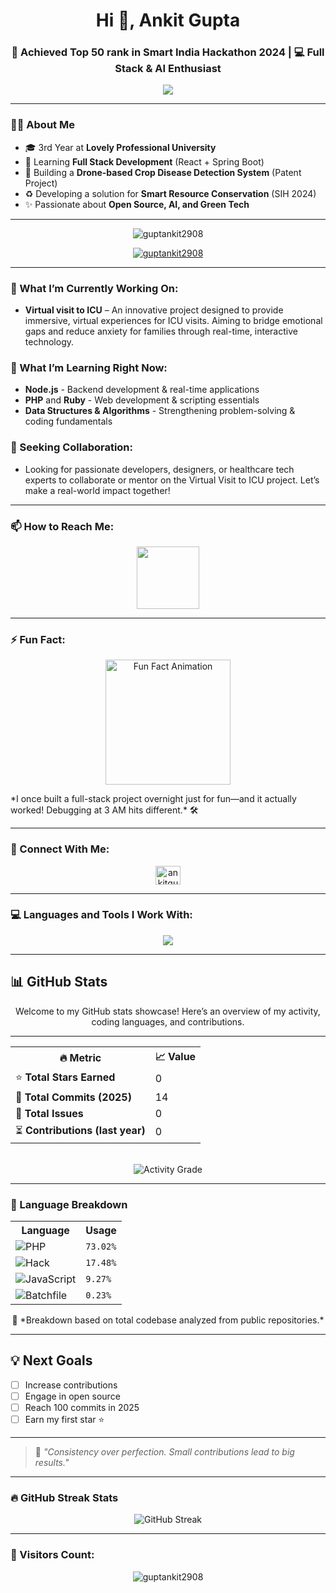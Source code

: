 <!-- Header -->
<h1 align="center">Hi 👋, Ankit Gupta</h1>
<h3 align="center">🚀 Achieved Top 50 rank in Smart India Hackathon 2024 | 💻 Full Stack & AI Enthusiast</h3>

<!-- Typing animation -->
<p align="center">
  <img src="https://readme-typing-svg.herokuapp.com/?lines=Top+50+SIH+2024+Finalist🏆;;Building+Sustainable+Tech🌿;Let’s+Innovate+Together!🚀&center=true&width=500&height=45&color=ff0000&vCenter=true&size=22" />
</p>

---

### 🧑‍💼 About Me

- 🎓 3rd Year at **Lovely Professional University**
- 🌱 Learning **Full Stack Development** (React + Spring Boot)
- 📡 Building a **Drone-based Crop Disease Detection System** (Patent Project)
- ♻️ Developing a solution for **Smart Resource Conservation** (SIH 2024)
- ✨ Passionate about **Open Source, AI, and Green Tech**

---

<p align="center">
  <img src="https://komarev.com/ghpvc/?username=guptankit2908&label=Profile%20views&color=0e75b6&style=flat" alt="guptankit2908" />
</p>

<p align="center">
  <a href="https://github.com/ryo-ma/github-profile-trophy">
    <img src="https://github-profile-trophy.vercel.app/?username=guptankit2908" alt="guptankit2908" />
  </a>
</p>

---

### 🚀 What I’m Currently Working On:
- **Virtual visit to ICU** – An innovative project designed to provide immersive, virtual experiences for ICU visits. Aiming to bridge emotional gaps and reduce anxiety for families through real-time, interactive technology.

### 🌱 What I’m Learning Right Now:
- **Node.js** - Backend development & real-time applications
- **PHP** and **Ruby** - Web development & scripting essentials
- **Data Structures & Algorithms** - Strengthening problem-solving & coding fundamentals

### 🤝 Seeking Collaboration:
- Looking for passionate developers, designers, or healthcare tech experts to collaborate or mentor on the Virtual Visit to ICU project. Let’s make a real-world impact together!

---

### 📫 How to Reach Me:
<p align="center">
  <a href="mailto:gupta.ankit1302@gmail.com">
    <img src="https://media.giphy.com/media/v1.Y2lkPTc5MGI3NjExOGhheGl1M2RoczZzbHR4dXNvMXpobG83dTgxOG1mcTNkY2cydTlzMyZlcD12MV9zdGlja2Vyc19zZWFyY2gmY3Q9cw/9y6pk4diSKJN3FmEcu/giphy.gif" width="100" height="100" />
  </a>
</p>

---

### ⚡ Fun Fact:
<p align="center">
  <img src="https://media.giphy.com/media/v1.Y2lkPTc5MGI3NjExa2F3OGxuejdzZmhtZjdybjd4bGw2b3NhdXRqMXg4NDE3aDlsOXAwcCZlcD12MV9zdGlja2Vyc19zZWFyY2gmY3Q9cw/b88QlTSTsj3bEHQyZf/giphy.gif" alt="Fun Fact Animation" width="200" height="200" />
</p>
*I once built a full-stack project overnight just for fun—and it actually worked! Debugging at 3 AM hits different.* 🛠️

---

### 🔗 Connect With Me:
<p align="center">
  <a href="https://linkedin.com/in/ankitgupta2908" target="_blank"  rel="noopener noreferrer">
    <img src="https://raw.githubusercontent.com/rahuldkjain/github-profile-readme-generator/master/src/images/icons/Social/linked-in-alt.svg" alt="ankitgupta2908" height="30" width="40" />
  </a>
</p>

---

### 💻 Languages and Tools I Work With:
<p align="center">
  <a href="https://skillicons.dev">
    <img src="https://skillicons.dev/icons?i=py,cpp,c,cmake,ai,html,css,tailwind,js,react,wordpress,jquery,java,mysql,nodejs,npm,php,dart,vscode,netlify,bots,django,eclipse,electron,figma,firebase,gcp,git,github,ae,mongodb,androidstudio,angular,arduino,autocad,bash,bootstrap,kali,linux,heroku,vim" />
  </a>
</p>

---

## 📊 GitHub Stats

<div align="center">
Welcome to my GitHub stats showcase! Here’s an overview of my activity, coding languages, and contributions.
  
---
  
<table>
  <tr>
    <th>🔥 Metric</th>
    <th>📈 Value</th>
  </tr>
  <tr>
    <td>⭐ <strong>Total Stars Earned</strong></td>
    <td>0</td>
  </tr>
  <tr>
    <td>🔄 <strong>Total Commits (2025)</strong></td>
    <td>14</td>
  </tr>
  <tr>
    <td>🐞 <strong>Total Issues</strong></td>
    <td>0</td>
  </tr>
  <tr>
    <td>⏳ <strong>Contributions (last year)</strong></td>
    <td>0</td>
  </tr>
</table>

<br/>

<img src="https://img.shields.io/badge/Grade-C-%23ff69b4?style=for-the-badge" alt="Activity Grade"/>

</div>

---

### 🧠 Language Breakdown

<div align="center">

<table>
  <tr>
    <th>Language</th>
    <th>Usage</th>
  </tr>
  <tr>
    <td><img src="https://img.shields.io/badge/PHP-73%25-blue" alt="PHP"/></td>
    <td><code>73.02%</code></td>
  </tr>
  <tr>
    <td><img src="https://img.shields.io/badge/Hack-17%25-grey" alt="Hack"/></td>
    <td><code>17.48%</code></td>
  </tr>
  <tr>
    <td><img src="https://img.shields.io/badge/JavaScript-9%25-yellow" alt="JavaScript"/></td>
    <td><code>9.27%</code></td>
  </tr>
  <tr>
    <td><img src="https://img.shields.io/badge/Batchfile-0.2%25-lightgrey" alt="Batchfile"/></td>
    <td><code>0.23%</code></td>
  </tr>
</table>
 📌 *Breakdown based on total codebase analyzed from public repositories.*
</div>

---

## 💡 Next Goals

- [ ] Increase contributions
- [ ] Engage in open source
- [ ] Reach 100 commits in 2025
- [ ] Earn my first star ⭐

---

> 🧠 *"Consistency over perfection. Small contributions lead to big results."*


---

### 🔥 GitHub Streak Stats

<p align="center">
  <img src="https://streak-stats.demolab.com?user=guptankit2908&theme=radical&hide_border=true" alt="GitHub Streak"/>
</p>


---

### 👀 Visitors Count:
<p align="center">
  <img src="https://profile-counter.glitch.me/guptankit2908/count.svg" alt="guptankit2908" />
</p>
